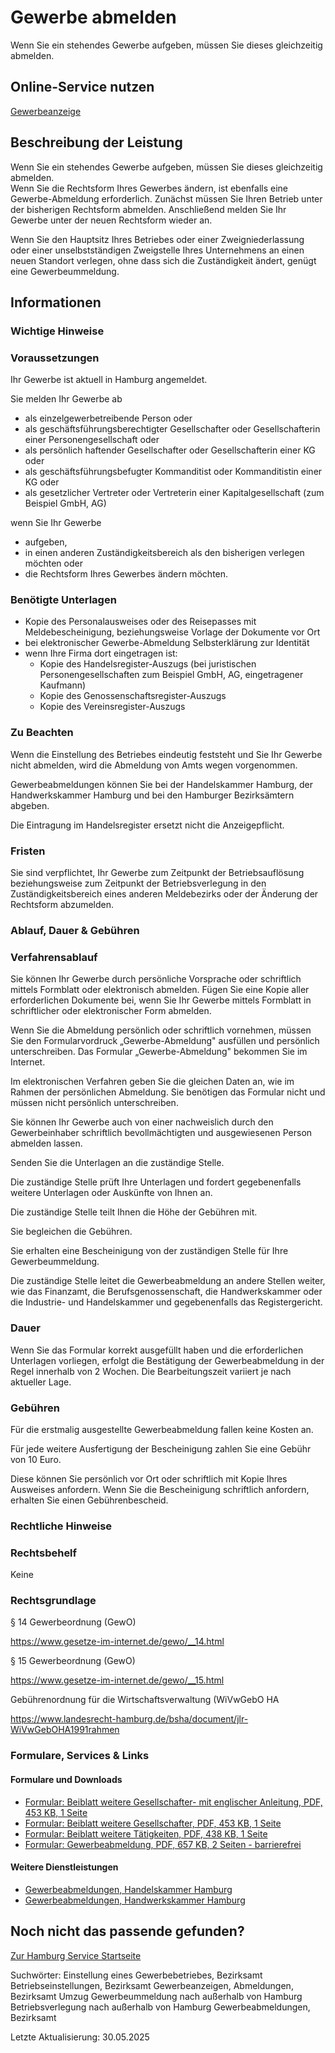 




Gewerbe abmelden
================

Wenn Sie ein stehendes Gewerbe aufgeben, müssen Sie dieses gleichzeitig abmelden.

Online-Service nutzen
---------------------

[Gewerbeanzeige](https://serviceportal.hamburg.de/HamburgGateway/Service/Entry/GWR)

Beschreibung der Leistung
-------------------------

Wenn Sie ein stehendes Gewerbe aufgeben, müssen Sie dieses gleichzeitig abmelden.  
Wenn Sie die Rechtsform Ihres Gewerbes ändern, ist ebenfalls eine Gewerbe-Abmeldung erforderlich. Zunächst müssen Sie Ihren Betrieb unter der bisherigen Rechtsform abmelden. Anschließend melden Sie Ihr Gewerbe unter der neuen Rechtsform wieder an.  
  
Wenn Sie den Hauptsitz Ihres Betriebes oder einer Zweigniederlassung oder einer unselbstständigen Zweigstelle Ihres Unternehmens an einen neuen Standort verlegen, ohne dass sich die Zuständigkeit ändert, genügt eine Gewerbeummeldung.

Informationen
-------------

### Wichtige Hinweise

### Voraussetzungen

Ihr Gewerbe ist aktuell in Hamburg angemeldet.  
  
Sie melden Ihr Gewerbe ab

* als einzelgewerbetreibende Person oder
* als geschäftsführungsberechtigter Gesellschafter oder Gesellschafterin einer Personengesellschaft oder
* als persönlich haftender Gesellschafter oder Gesellschafterin einer KG oder
* als geschäftsführungsbefugter Kommanditist oder Kommanditistin einer KG oder
* als gesetzlicher Vertreter oder Vertreterin einer Kapitalgesellschaft (zum Beispiel GmbH, AG)

wenn Sie Ihr Gewerbe

* aufgeben,
* in einen anderen Zuständigkeitsbereich als den bisherigen verlegen möchten oder
* die Rechtsform Ihres Gewerbes ändern möchten.

### Benötigte Unterlagen

* Kopie des Personalausweises oder des Reisepasses mit Meldebescheinigung, beziehungsweise Vorlage der Dokumente vor Ort
* bei elektronischer Gewerbe-Abmeldung Selbsterklärung zur Identität
* wenn Ihre Firma dort eingetragen ist:
  + Kopie des Handelsregister-Auszugs (bei juristischen Personengesellschaften zum Beispiel GmbH, AG, eingetragener Kaufmann)
  + Kopie des Genossenschaftsregister-Auszugs
  + Kopie des Vereinsregister-Auszugs

### Zu Beachten

Wenn die Einstellung des Betriebes eindeutig feststeht und Sie Ihr Gewerbe nicht abmelden, wird die Abmeldung von Amts wegen vorgenommen.  
  
  
Gewerbeabmeldungen können Sie bei der Handelskammer Hamburg, der Handwerkskammer Hamburg und bei den Hamburger Bezirksämtern abgeben.  
  
Die Eintragung im Handelsregister ersetzt nicht die Anzeigepflicht.

### Fristen

Sie sind verpflichtet, Ihr Gewerbe zum Zeitpunkt der Betriebsauflösung beziehungsweise zum Zeitpunkt der Betriebsverlegung in den Zuständigkeitsbereich eines anderen Meldebezirks oder der Änderung der Rechtsform abzumelden.

### Ablauf, Dauer & Gebühren

### Verfahrensablauf

Sie können Ihr Gewerbe durch persönliche Vorsprache oder schriftlich mittels Formblatt oder elektronisch abmelden. Fügen Sie eine Kopie aller erforderlichen Dokumente bei, wenn Sie Ihr Gewerbe mittels Formblatt in schriftlicher oder elektronischer Form abmelden.  
  
Wenn Sie die Abmeldung persönlich oder schriftlich vornehmen, müssen Sie den Formularvordruck „Gewerbe-Abmeldung" ausfüllen und persönlich unterschreiben. Das Formular „Gewerbe-Abmeldung" bekommen Sie im Internet.  
  
Im elektronischen Verfahren geben Sie die gleichen Daten an, wie im Rahmen der persönlichen Abmeldung. Sie benötigen das Formular nicht und müssen nicht persönlich unterschreiben.  
  
Sie können Ihr Gewerbe auch von einer nachweislich durch den Gewerbeinhaber schriftlich bevollmächtigten und ausgewiesenen Person abmelden lassen.  
  
Senden Sie die Unterlagen an die zuständige Stelle.  
  
Die zuständige Stelle prüft Ihre Unterlagen und fordert gegebenenfalls weitere Unterlagen oder Auskünfte von Ihnen an.  
  
Die zuständige Stelle teilt Ihnen die Höhe der Gebühren mit.  
  
Sie begleichen die Gebühren.  
  
Sie erhalten eine Bescheinigung von der zuständigen Stelle für Ihre Gewerbeummeldung.  
  
Die zuständige Stelle leitet die Gewerbeabmeldung an andere Stellen weiter, wie das Finanzamt, die Berufsgenossenschaft, die Handwerkskammer oder die Industrie- und Handelskammer und gegebenenfalls das Registergericht.

### Dauer

Wenn Sie das Formular korrekt ausgefüllt haben und die erforderlichen Unterlagen vorliegen, erfolgt die Bestätigung der Gewerbeabmeldung in der Regel innerhalb von 2 Wochen. Die Bearbeitungszeit variiert je nach aktueller Lage.

### Gebühren

Für die erstmalig ausgestellte Gewerbeabmeldung fallen keine Kosten an.  
  
Für jede weitere Ausfertigung der Bescheinigung zahlen Sie eine Gebühr von 10 Euro.  
  
Diese können Sie persönlich vor Ort oder schriftlich mit Kopie Ihres Ausweises anfordern. Wenn Sie die Bescheinigung schriftlich anfordern, erhalten Sie einen Gebührenbescheid.

### Rechtliche Hinweise

### Rechtsbehelf

Keine

### Rechtsgrundlage

§ 14 Gewerbeordnung (GewO)  
  
<https://www.gesetze-im-internet.de/gewo/__14.html>  
  
  
  
§ 15 Gewerbeordnung (GewO)  
  
<https://www.gesetze-im-internet.de/gewo/__15.html>  
  
  
  
Gebührenordnung für die Wirtschaftsverwaltung (WiVwGebO HA  
  
<https://www.landesrecht-hamburg.de/bsha/document/jlr-WiVwGebOHA1991rahmen>

### Formulare, Services & Links

#### Formulare und Downloads

* [Formular: Beiblatt weitere Gesellschafter- mit englischer Anleitung, PDF, 453 KB, 1 Seite](https://fhh1.hamburg.de/Dibis/form/pdf/Formular-Beiblatt-weitere-Gesellschafter_en.pdf)
* [Formular: Beiblatt weitere Gesellschafter, PDF, 453 KB, 1 Seite](https://fhh1.hamburg.de/Dibis/form/pdf/Formular-Beiblatt-weitere-Gesellschafter.pdf)
* [Formular: Beiblatt weitere Tätigkeiten, PDF, 438 KB, 1 Seite](https://fhh1.hamburg.de/Dibis/form/pdf/Formular-Beiblatt-weitere-Taetigkeiten.pdf)
* [Formular: Gewerbeabmeldung, PDF, 657 KB, 2 Seiten - barrierefrei](https://fhh1.hamburg.de/Dibis/vordr/7380-5-barrierefrei_08-20.pdf)

#### Weitere Dienstleistungen

* [Gewerbeabmeldungen, Handelskammer Hamburg](https://www.hamburg.de/service/info/11318717/)
* [Gewerbeabmeldungen, Handwerkskammer Hamburg](https://www.hamburg.de/service/info/11318720/)

Noch nicht das passende gefunden?
---------------------------------

 [Zur Hamburg Service Startseite](/service/)

Suchwörter: Einstellung eines Gewerbebetriebes, Bezirksamt Betriebseinstellungen, Bezirksamt Gewerbeanzeigen, Abmeldungen, Bezirksamt Umzug Gewerbeummeldung nach außerhalb von Hamburg Betriebsverlegung nach außerhalb von Hamburg Gewerbeabmeldungen, Bezirksamt

Letzte Aktualisierung: 30.05.2025

